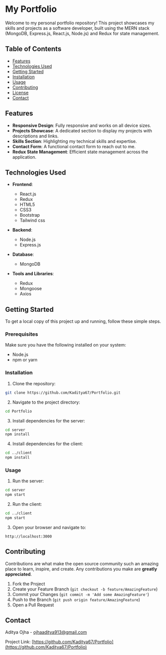 # My Portfolio

Welcome to my personal portfolio repository! This project showcases my skills and projects as a software developer, built using the MERN stack (MongoDB, Express.js, React.js, Node.js) and Redux for state management.

## Table of Contents

- [Features](#features)
- [Technologies Used](#technologies-used)
- [Getting Started](#getting-started)
- [Installation](#installation)
- [Usage](#usage)
- [Contributing](#contributing)
- [License](#license)
- [Contact](#contact)

## Features

- **Responsive Design**: Fully responsive and works on all device sizes.
- **Projects Showcase**: A dedicated section to display my projects with descriptions and links.
- **Skills Section**: Highlighting my technical skills and expertise.
- **Contact Form**: A functional contact form to reach out to me.
- **Redux State Management**: Efficient state management across the application.

## Technologies Used

- **Frontend**:
  - React.js
  - Redux
  - HTML5
  - CSS3
  - Bootstrap
  - Tailwind css

- **Backend**:
  - Node.js
  - Express.js

- **Database**:
  - MongoDB

- **Tools and Libraries**:
  - Redux 
  - Mongoose
  - Axios

## Getting Started

To get a local copy of this project up and running, follow these simple steps.

### Prerequisites

Make sure you have the following installed on your system:

- Node.js
- npm or yarn

### Installation

1. Clone the repository:

```sh
git clone https://github.com/Kaditya67/Portfolio.git
```

2. Navigate to the project directory:

```sh
cd Portfolio
```

3. Install dependencies for the server:

```sh
cd server
npm install
```

4. Install dependencies for the client:

```sh
cd ../client
npm install
```

### Usage

1. Run the server:

```sh
cd server
npm start
```

2. Run the client:

```sh
cd ../client
npm start
```

3. Open your browser and navigate to:

```
http://localhost:3000
```

## Contributing

Contributions are what make the open source community such an amazing place to learn, inspire, and create. Any contributions you make are **greatly appreciated**.

1. Fork the Project
2. Create your Feature Branch (`git checkout -b feature/AmazingFeature`)
3. Commit your Changes (`git commit -m 'Add some AmazingFeature'`)
4. Push to the Branch (`git push origin feature/AmazingFeature`)
5. Open a Pull Request

## Contact

Aditya Ojha - [ojhaaditya913@gmail.com](mailto:ojhaaditya913@gmail.com.com)

Project Link: [https://github.com/Kaditya67/Portfolio](https://github.com/Kaditya67/Portfolio)
